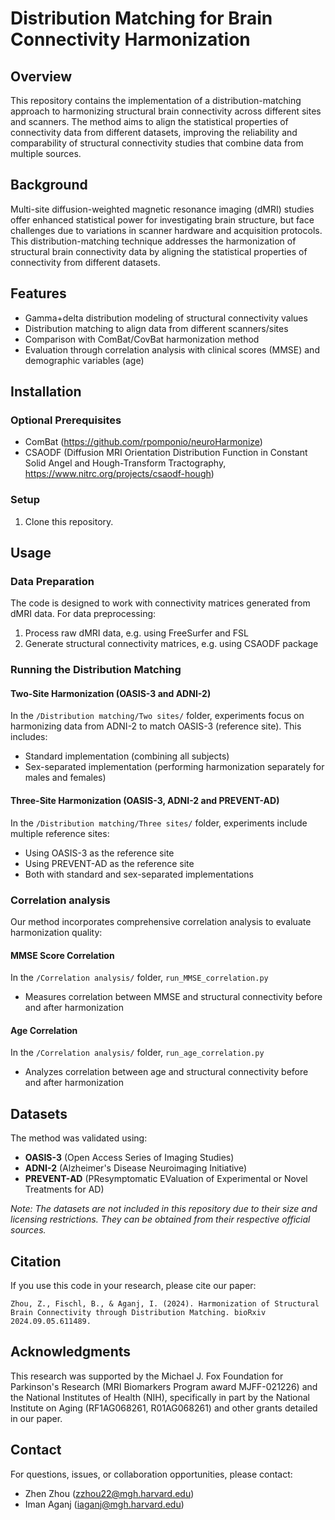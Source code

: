 # Distribution Matching for Brain Connectivity Harmonization

## Overview
This repository contains the implementation of a distribution-matching approach to harmonizing structural brain connectivity across different sites and scanners. The method aims to align the statistical properties of connectivity data from different datasets, improving the reliability and comparability of structural connectivity studies that combine data from multiple sources.

## Background
Multi-site diffusion-weighted magnetic resonance imaging (dMRI) studies offer enhanced statistical power for investigating brain structure, but face challenges due to variations in scanner hardware and acquisition protocols. This distribution-matching technique addresses the harmonization of structural brain connectivity data by aligning the statistical properties of connectivity from different datasets.

## Features
- Gamma+delta distribution modeling of structural connectivity values
- Distribution matching to align data from different scanners/sites
- Comparison with ComBat/CovBat harmonization method
- Evaluation through correlation analysis with clinical scores (MMSE) and demographic variables (age)

## Installation

### Optional Prerequisites
- ComBat (https://github.com/rpomponio/neuroHarmonize)
- CSAODF (Diffusion MRI Orientation Distribution Function in Constant Solid Angel and Hough-Transform Tractography, https://www.nitrc.org/projects/csaodf-hough)

### Setup
1. Clone this repository.

## Usage

### Data Preparation
The code is designed to work with connectivity matrices generated from dMRI data. For data preprocessing:
1. Process raw dMRI data, e.g. using FreeSurfer and FSL
2. Generate structural connectivity matrices, e.g. using CSAODF package

### Running the Distribution Matching

#### Two-Site Harmonization (OASIS-3 and ADNI-2)
In the `/Distribution matching/Two sites/` folder, experiments focus on harmonizing data from ADNI-2 to match OASIS-3 (reference site). This includes:

- Standard implementation (combining all subjects)
- Sex-separated implementation (performing harmonization separately for males and females)

#### Three-Site Harmonization (OASIS-3, ADNI-2 and PREVENT-AD)
In the `/Distribution matching/Three sites/` folder, experiments include multiple reference sites:

- Using OASIS-3 as the reference site
- Using PREVENT-AD as the reference site
- Both with standard and sex-separated implementations

### Correlation analysis
Our method incorporates comprehensive correlation analysis to evaluate harmonization quality:

#### MMSE Score Correlation
In the `/Correlation analysis/` folder, `run_MMSE_correlation.py`
  - Measures correlation between MMSE and structural connectivity before and after harmonization

#### Age Correlation
In the `/Correlation analysis/` folder, `run_age_correlation.py`
  - Analyzes correlation between age and structural connectivity before and after harmonization

## Datasets

The method was validated using:

- **OASIS-3** (Open Access Series of Imaging Studies)
- **ADNI-2** (Alzheimer's Disease Neuroimaging Initiative)
- **PREVENT-AD** (PResymptomatic EValuation of Experimental or Novel Treatments for AD)

*Note: The datasets are not included in this repository due to their size and licensing restrictions. They can be obtained from their respective official sources.*

## Citation
If you use this code in your research, please cite our paper:
```
Zhou, Z., Fischl, B., & Aganj, I. (2024). Harmonization of Structural Brain Connectivity through Distribution Matching. bioRxiv 2024.09.05.611489.
```

## Acknowledgments

This research was supported by the Michael J. Fox Foundation for Parkinson's Research (MRI Biomarkers Program award MJFF-021226) and the National Institutes of Health (NIH), specifically in part by the National Institute on Aging (RF1AG068261, R01AG068261) and other grants detailed in our paper.

## Contact

For questions, issues, or collaboration opportunities, please contact:
- Zhen Zhou (zzhou22@mgh.harvard.edu)
- Iman Aganj (iaganj@mgh.harvard.edu)
